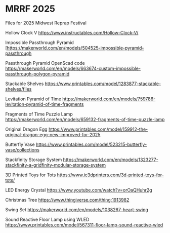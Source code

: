 # MRRF 2025
Files for 2025 Midwest Reprap Festival

Hollow Clock V
 https://www.instructables.com/Hollow-Clock-V/

Impossible Passthrough Pyramid
 [https://makerworld.com/en/models/504525-impossible-pyramid-passthrough

Passthrough Pyramid OpenScad code
 https://makerworld.com/en/models/663674-custom-impossible-passthrough-polygon-pyramid

Stackable Shelves
 https://www.printables.com/model/1283877-stackable-shelves/files

Levitation Pyramid of Time
 https://makerworld.com/en/models/759786-levitation-pyramid-of-time-fragments

Fragments of Time Puzzle Lamp
 https://makerworld.com/en/models/659132-fragments-of-time-puzzle-lamp

Original Dragon Egg
 https://www.printables.com/model/159912-the-original-dragon-egg-new-improved-for-2025

Butterfly Vase
  https://www.printables.com/model/523215-butterfly-vase/collections

Stackfinity Storage System
  https://makerworld.com/en/models/1323277-stackfinity-a-gridfinity-modular-storage-system

3D Printed Toys for Tots
  https://www.ic3dprinters.com/3d-printed-toys-for-tots/

LED Energy Crystal
  https://www.youtube.com/watch?v=orOaQHuhr2g

Christmas Tree
  https://www.thingiverse.com/thing:1913982

Swing Set
  https://makerworld.com/en/models/1038267-heart-swing

Sound Reactive Floor Lamp using WLED
  https://www.printables.com/model/567311-floor-lamp-sound-reactive-wled
